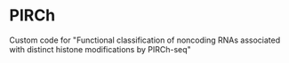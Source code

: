 # PIRCh
Custom code for "Functional classification of noncoding RNAs associated with distinct histone modifications by PIRCh-seq"
